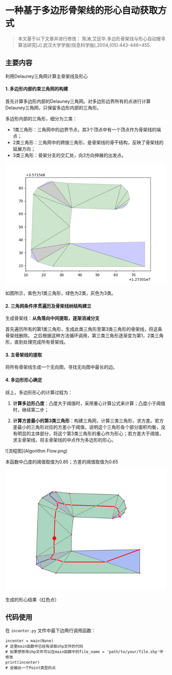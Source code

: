 # 一种基于多边形骨架线的形心自动获取方式

> 本文基于以下文章并进行修改：
> 陈涛,艾廷华.多边形骨架线与形心自动搜寻算法研究[J].武汉大学学报(信息科学版),2004,(05):443-446+455.

## 主要内容
利用Delauney三角网计算主骨架线及形心

####  1. 多边形内部约束三角网的构建
首先计算多边形内部的Delauney三角网。对多边形边界所有的点进行计算Delauney三角网，只保留多边形内部的三角形。

多边形内部的三角形，细分为三类：

- 1类三角形：三角网中的边界节点，其3个顶点中有一个顶点作为骨架线的端点；
- 2类三角形：三角网中的跨接三角形，是骨架线的骨干结构，反映了骨架线的延展方向；
- 3类三角形：骨架分支的交汇处，向3方向伸展的出发点。

![三角形分类结果](triangles_Classification.png)

如图所示，紫色为1类三角形，绿色为2类，灰色为3类。

####  2. 三角网条件序贯遍历及骨架线树结构建立
 生成骨架线：**从角落向中间提取，逐渐消减分支**
 
 首先遍历所有的第1类三角形，生成此类三角形至第3类三角形的骨架线，将这条骨架线删除。
 之后根据这种方法循环调用，第三类三角形逐渐变为第1，2类三角形，直到处理完成所有骨架线。
 
####  3. 主骨架线的提取
 将所有骨架线生成一个无向图，寻找无向图中最长的边。
 
####   4. 多边形形心确定

综上，多边形形心的计算过程为：

1. **计算多边形凸度**：凸度大于阈值时，采用重心计算公式来计算；凸度小于阈值时，继续第二步；

2. **计算方差最小的第3类三角形**：构建三角网，计算三类三角形，求方差。若方差最小的三角形对应的方差小于阈值，说明这个三角形各个部分面积均衡，没有明显的主体部分，将这个第3类三角形的重心作为形心；若方差大于阈值，求主骨架线，将主骨架线的中点作为多边形的形心。

![流程图](Algorithm Flow.png)

本函数中凸度的阈值取值为0.85；方差的阈值取值为0.65

![结果](result.png)

生成的形心结果（红色点）


## 代码使用
在 `incenter.py` 文件中最下边两行调用函数：
```
incenter = main(None) 
# 这里main函数中已经有读取shp文件的代码
# 如果想修改shp文件可以在main函数中的file_name = 'path/to/your/file.shp'中修改
print(incenter)
# 会输出一个Point类型的点
```
